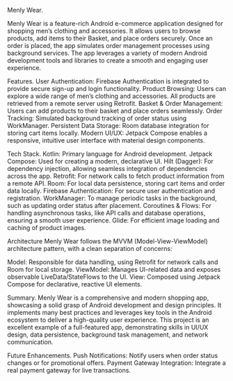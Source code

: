 Menly Wear.

Menly Wear is a feature-rich Android e-commerce application designed for shopping men’s clothing and accessories. 
It allows users to browse products, add items to their Basket, and place orders securely. 
Once an order is placed, the app simulates order management processes using background services. 
The app leverages a variety of modern Android development tools and libraries to create a smooth and engaging user experience.



Features.
User Authentication: Firebase Authentication is integrated to provide secure sign-up and login functionality.
Product Browsing: Users can explore a wide range of men’s clothing and accessories. All products are retrieved from a remote server using Retrofit.
Basket & Order Management: Users can add products to their basket and place orders seamlessly.
Order Tracking: Simulated background tracking of order status using WorkManager.
Persistent Data Storage: Room database integration for storing cart items locally.
Modern UI/UX: Jetpack Compose enables a responsive, intuitive user interface with material design components.



Tech Stack.
Kotlin: Primary language for Android development.
Jetpack Compose: Used for creating a modern, declarative UI.
Hilt (Dagger): For dependency injection, allowing seamless integration of dependencies across the app.
Retrofit: For network calls to fetch product information from a remote API.
Room: For local data persistence, storing cart items and order data locally.
Firebase Authentication: For secure user authentication and registration.
WorkManager: To manage periodic tasks in the background, such as updating order status after placement.
Coroutines & Flows: For handling asynchronous tasks, like API calls and database operations, ensuring a smooth user experience.
Glide: For efficient image loading and caching of product images.



Architecture
Menly Wear follows the MVVM (Model-View-ViewModel) architecture pattern, with a clean separation of concerns:

Model: Responsible for data handling, using Retrofit for network calls and Room for local storage.
ViewModel: Manages UI-related data and exposes observable LiveData/StateFlows to the UI.
View: Composed using Jetpack Compose for declarative, reactive UI elements.



Summary.
Menly Wear is a comprehensive and modern shopping app, showcasing a solid grasp of Android development and design principles. 
It implements many best practices and leverages key tools in the Android ecosystem to deliver a high-quality user experience. 
This project is an excellent example of a full-featured app, demonstrating skills in UI/UX design, data persistence, background task management, and network communication.


Future Enhancements.
Push Notifications: Notify users when order status changes or for promotional offers.
Payment Gateway Integration: Integrate a real payment gateway for live transactions.
